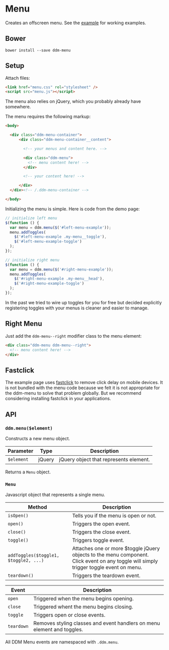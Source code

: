 # Menu

Creates an offscreen menu. See the [example](http://ui.deseretdigital.com/ddm-menu/)
for working examples.


## Bower

```shell
bower install --save ddm-menu
```


## Setup

Attach files:

```html
<link href="menu.css" rel="stylesheet" />
<script src="menu.js"></script>
```

The menu also relies on jQuery, which you probably already have somewhere.

The menu requires the following markup:

```html
<body>

  <div class="ddm-menu-container">
      <div class="ddm-menu-container__content">

        <!-- your menus and content here. -->

        <div class="ddm-menu">
          <!-- menu content here! -->
        </div>

        <!-- your content here! -->

      </div>
  </div><!-- /.ddm-menu-container -->

</body>
```

Initializing the menu is simple. Here is code from the demo page:

```javascript
// initialize left menu
$(function () {
  var menu = ddm.menu($('#left-menu-example'));
  menu.addToggles(
    $('#left-menu-example .my-menu__toggle'),
    $('#left-menu-example-toggle')
  );
});

// initialize right menu
$(function () {
  var menu = ddm.menu($('#right-menu-example'));
  menu.addToggles(
    $('#right-menu-example .my-menu__head'),
    $('#right-menu-example-toggle')
  );
});
```

In the past we tried to wire up toggles for you for free but decided explicitly
registering toggles with your menus is cleaner and easier to manage.


## Right Menu

Just add the `ddm-menu--right` modifier class to the menu element:

```html
<div class="ddm-menu ddm-menu--right">
  <!-- menu content here! -->
</div>
```

## Fastclick

The example page uses [fastclick](https://github.com/ftlabs/fastclick) to remove
click delay on mobile devices. It is not bundled with the menu code because we
felt it is not appropriate for the ddm-menu to solve that problem globally. But
we recommend considering installing fastclick in your applications.


## API

### `ddm.menu($element)`

Constructs a new menu object.

| Parameter  | Type   | Description                            |
|------------|--------|----------------------------------------|
| `$element` | jQuery | jQuery object that represents element. |

Returns a `Menu` object.


### `Menu`

Javascript object that represents a single menu.

| Method                                | Description                                                                                                                            |
|---------------------------------------|----------------------------------------------------------------------------------------------------------------------------------------|
| `isOpen()`                            | Tells you if the menu is open or not.                                                                                                  |
| `open()`                              | Triggers the open event.                                                                                                               |
| `close()`                             | Triggers the close event.                                                                                                              |
| `toggle()`                            | Triggers toggle event.                                                                                                                 |
| `addToggles($toggle1, $toggle2, ...)` | Attaches one or more $toggle jQuery objects to the menu component. Click event on any toggle will simply trigger toggle event on menu. |
| `teardown()`                          | Triggers the teardown event.                                                                                                           |

| Event      | Description                                                             |
|------------|-------------------------------------------------------------------------|
| `open`     | Triggered when the menu begins opening.                                 |
| `close`    | Triggered whent the menu begins closing.                                |
| `toggle`   | Triggers open or close events.                                          |
| `teardown` | Removes styling classes and event handlers on menu element and toggles. |

All DDM Menu events are namespaced with `.ddm.menu`.

